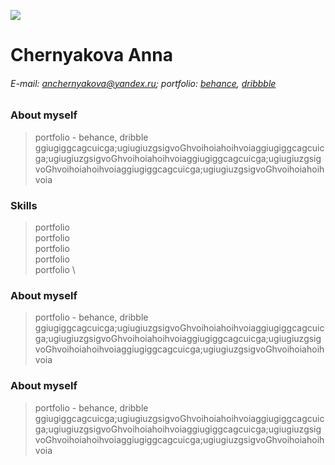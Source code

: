 ![](https://commonmark.org/help/images/favicon.png) 
# Chernyakova Anna
###### E-mail: anchernyakova@yandex.ru; portfolio: [behance](https://www.behance.net/portffolio), [dribbble](https://dribbble.com/G_B_R_Jo)



### About myself
> portfolio - behance, dribble ggiugiggcagcuicga;ugiugiuzgsigvoGhvoihoiahoihvoiaggiugiggcagcuicga;ugiugiuzgsigvoGhvoihoiahoihvoiaggiugiggcagcuicga;ugiugiuzgsigvoGhvoihoiahoihvoiaggiugiggcagcuicga;ugiugiuzgsigvoGhvoihoiahoihvoia


### Skills
> portfolio \
> portfolio \
> portfolio \
> portfolio \
> portfolio \

### About myself
> portfolio - behance, dribble ggiugiggcagcuicga;ugiugiuzgsigvoGhvoihoiahoihvoiaggiugiggcagcuicga;ugiugiuzgsigvoGhvoihoiahoihvoiaggiugiggcagcuicga;ugiugiuzgsigvoGhvoihoiahoihvoiaggiugiggcagcuicga;ugiugiuzgsigvoGhvoihoiahoihvoia


### About myself
> portfolio - behance, dribble ggiugiggcagcuicga;ugiugiuzgsigvoGhvoihoiahoihvoiaggiugiggcagcuicga;ugiugiuzgsigvoGhvoihoiahoihvoiaggiugiggcagcuicga;ugiugiuzgsigvoGhvoihoiahoihvoiaggiugiggcagcuicga;ugiugiuzgsigvoGhvoihoiahoihvoia




